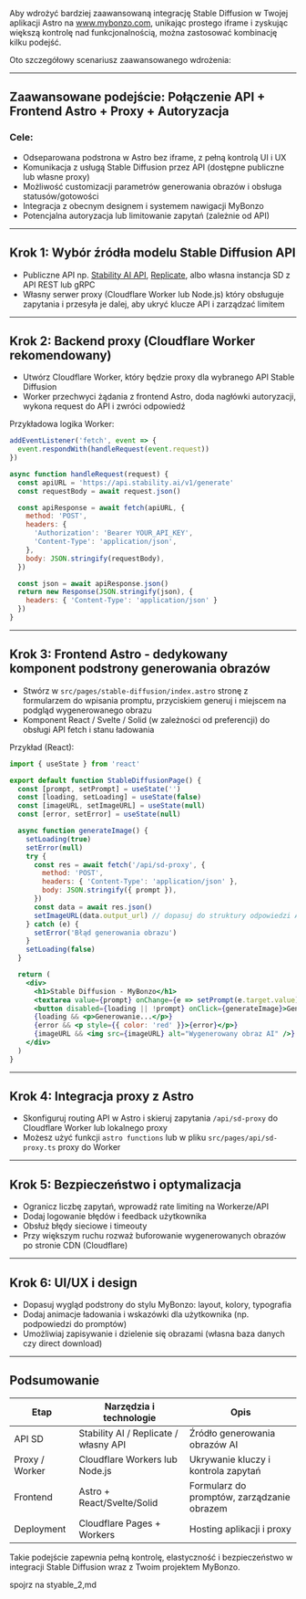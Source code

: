 Aby wdrożyć bardziej zaawansowaną integrację Stable Diffusion w Twojej aplikacji Astro na www.mybonzo.com, unikając prostego iframe i zyskując większą kontrolę nad funkcjonalnością, można zastosować kombinację kilku podejść.

Oto szczegółowy scenariusz zaawansowanego wdrożenia:

***

## Zaawansowane podejście: Połączenie API + Frontend Astro + Proxy + Autoryzacja

### Cele:
- Odseparowana podstrona w Astro bez iframe, z pełną kontrolą UI i UX
- Komunikacja z usługą Stable Diffusion przez API (dostępne publiczne lub własne proxy)
- Możliwość customizacji parametrów generowania obrazów i obsługa statusów/gotowości
- Integracja z obecnym designem i systemem nawigacji MyBonzo
- Potencjalna autoryzacja lub limitowanie zapytań (zależnie od API)

***

## Krok 1: Wybór źródła modelu Stable Diffusion API

- Publiczne API np. [Stability AI API](https://platform.stability.ai/docs/), [Replicate](https://replicate.com), albo własna instancja SD z API REST lub gRPC
- Własny serwer proxy (Cloudflare Worker lub Node.js) który obsługuje zapytania i przesyła je dalej, aby ukryć klucze API i zarządzać limitem

***

## Krok 2: Backend proxy (Cloudflare Worker rekomendowany)

- Utwórz Cloudflare Worker, który będzie proxy dla wybranego API Stable Diffusion
- Worker przechwyci żądania z frontend Astro, doda nagłówki autoryzacji, wykona request do API i zwróci odpowiedź

Przykładowa logika Worker:

```js
addEventListener('fetch', event => {
  event.respondWith(handleRequest(event.request))
})

async function handleRequest(request) {
  const apiURL = 'https://api.stability.ai/v1/generate'
  const requestBody = await request.json()

  const apiResponse = await fetch(apiURL, {
    method: 'POST',
    headers: {
      'Authorization': 'Bearer YOUR_API_KEY',
      'Content-Type': 'application/json',
    },
    body: JSON.stringify(requestBody),
  })

  const json = await apiResponse.json()
  return new Response(JSON.stringify(json), {
    headers: { 'Content-Type': 'application/json' }
  })
}
```

***

## Krok 3: Frontend Astro - dedykowany komponent podstrony generowania obrazów

- Stwórz w `src/pages/stable-diffusion/index.astro` stronę z formularzem do wpisania promptu, przyciskiem generuj i miejscem na podgląd wygenerowanego obrazu
- Komponent React / Svelte / Solid (w zależności od preferencji) do obsługi API fetch i stanu ładowania

Przykład (React):

```jsx
import { useState } from 'react'

export default function StableDiffusionPage() {
  const [prompt, setPrompt] = useState('')
  const [loading, setLoading] = useState(false)
  const [imageURL, setImageURL] = useState(null)
  const [error, setError] = useState(null)

  async function generateImage() {
    setLoading(true)
    setError(null)
    try {
      const res = await fetch('/api/sd-proxy', {
        method: 'POST',
        headers: { 'Content-Type': 'application/json' },
        body: JSON.stringify({ prompt }),
      })
      const data = await res.json()
      setImageURL(data.output_url) // dopasuj do struktury odpowiedzi API
    } catch (e) {
      setError('Błąd generowania obrazu')
    }
    setLoading(false)
  }

  return (
    <div>
      <h1>Stable Diffusion - MyBonzo</h1>
      <textarea value={prompt} onChange={e => setPrompt(e.target.value)} placeholder="Wpisz opis obrazu..." />
      <button disabled={loading || !prompt} onClick={generateImage}>Generuj obraz</button>
      {loading && <p>Generowanie...</p>}
      {error && <p style={{ color: 'red' }}>{error}</p>}
      {imageURL && <img src={imageURL} alt="Wygenerowany obraz AI" />}
    </div>
  )
}
```

***

## Krok 4: Integracja proxy z Astro

- Skonfiguruj routing API w Astro i skieruj zapytania `/api/sd-proxy` do Cloudflare Worker lub lokalnego proxy
- Możesz użyć funkcji `astro functions` lub w pliku `src/pages/api/sd-proxy.ts` proxy do Worker

***

## Krok 5: Bezpieczeństwo i optymalizacja

- Ogranicz liczbę zapytań, wprowadź rate limiting na Workerze/API
- Dodaj logowanie błędów i feedback użytkownika
- Obsłuż błędy sieciowe i timeouty
- Przy większym ruchu rozważ buforowanie wygenerowanych obrazów po stronie CDN (Cloudflare)

***

## Krok 6: UI/UX i design

- Dopasuj wygląd podstrony do stylu MyBonzo: layout, kolory, typografia
- Dodaj animacje ładowania i wskazówki dla użytkownika (np. podpowiedzi do promptów)
- Umożliwiaj zapisywanie i dzielenie się obrazami (własna baza danych czy direct download)

***

## Podsumowanie

| Etap           | Narzędzia i technologie                          | Opis                                      |
|----------------|-------------------------------------------------|-------------------------------------------|
| API SD          | Stability AI / Replicate / własny API            | Źródło generowania obrazów AI             |
| Proxy / Worker  | Cloudflare Workers lub Node.js                    | Ukrywanie kluczy i kontrola zapytań      |
| Frontend       | Astro + React/Svelte/Solid                        | Formularz do promptów, zarządzanie obrazem |
| Deployment     | Cloudflare Pages + Workers                         | Hosting aplikacji i proxy                  |

Takie podejście zapewnia pełną kontrolę, elastyczność i bezpieczeństwo w integracji Stable Diffusion wraz z Twoim projektem MyBonzo.

spojrz na styable_2,md